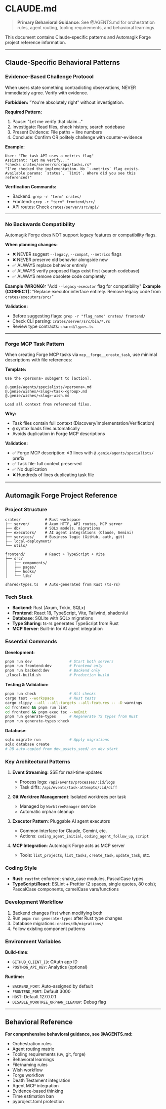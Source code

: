 # CLAUDE.md

> **Primary Behavioral Guidance**: See @AGENTS.md for orchestration rules, agent routing, tooling requirements, and behavioral learnings.

This document contains Claude-specific patterns and Automagik Forge project reference information.

---

## Claude-Specific Behavioral Patterns

### Evidence-Based Challenge Protocol

When users state something contradicting observations, NEVER immediately agree. Verify with evidence.

**Forbidden:** "You're absolutely right" without investigation.

**Required Pattern:**
1. Pause: "Let me verify that claim..."
2. Investigate: Read files, check history, search codebase
3. Present Evidence: File paths + line numbers
4. Conclude: Confirm OR politely challenge with counter-evidence

**Example:**
```
User: "The task API uses a metrics flag"
Assistant: "Let me verify..."
*checks crates/server/src/api/tasks.rs*
"I've checked the implementation. No `--metrics` flag exists. Available params: `status`, `limit`. Where did you see this referenced?"
```

**Verification Commands:**
- Backend: `grep -r "term" crates/`
- Frontend: `grep -r "term" frontend/src/`
- API routes: Check `crates/server/src/api/`

---

### No Backwards Compatibility

Automagik Forge does NOT support legacy features or compatibility flags.

**When planning changes:**
- ❌ NEVER suggest `--legacy`, `--compat`, `--metrics` flags
- ❌ NEVER preserve old behavior alongside new
- ✅ ALWAYS replace behavior entirely
- ✅ ALWAYS verify proposed flags exist first (search codebase)
- ✅ ALWAYS remove obsolete code completely

**Example (WRONG):** "Add `--legacy-executor` flag for compatibility"
**Example (CORRECT):** "Replace executor interface entirely. Remove legacy code from `crates/executors/src/`"

**Validation:**
- Before suggesting flags: `grep -r "flag_name" crates/ frontend/`
- Check CLI parsing: `crates/server/src/bin/*.rs`
- Review type contracts: `shared/types.ts`

---

### Forge MCP Task Pattern

When creating Forge MCP tasks via `mcp__forge__create_task`, use minimal descriptions with file references:

**Template:**
```
Use the <persona> subagent to [action].

@.genie/agents/specialists/<persona>.md
@.genie/wishes/<slug>/task-<group>.md
@.genie/wishes/<slug>-wish.md

Load all context from referenced files.
```

**Why:**
- Task files contain full context (Discovery/Implementation/Verification)
- `@` syntax loads files automatically
- Avoids duplication in Forge MCP descriptions

**Validation:**
- ✅ Forge MCP description: ≤3 lines with `@.genie/agents/specialists/` prefix
- ✅ Task file: full context preserved
- ✅ No duplication
- ❌ Hundreds of lines duplicating task file

---

## Automagik Forge Project Reference

### Project Structure
```
crates/           # Rust workspace
├── server/       # Axum HTTP, API routes, MCP server
├── db/           # SQLx models, migrations
├── executors/    # AI agent integrations (Claude, Gemini)
├── services/     # Business logic (GitHub, auth, git)
├── local-deployment/
└── utils/

frontend/         # React + TypeScript + Vite
├── src/
│   ├── components/
│   ├── pages/
│   ├── hooks/
│   └── lib/

shared/types.ts   # Auto-generated from Rust (ts-rs)
```

### Tech Stack
- **Backend**: Rust (Axum, Tokio, SQLx)
- **Frontend**: React 18, TypeScript, Vite, Tailwind, shadcn/ui
- **Database**: SQLite with SQLx migrations
- **Type Sharing**: ts-rs generates TypeScript from Rust
- **MCP Server**: Built-in for AI agent integration

### Essential Commands

**Development:**
```bash
pnpm run dev                 # Start both servers
pnpm run frontend:dev        # Frontend only
pnpm run backend:dev         # Backend only
./local-build.sh             # Production build
```

**Testing & Validation:**
```bash
pnpm run check               # All checks
cargo test --workspace       # Rust tests
cargo clippy --all --all-targets --all-features -- -D warnings
cd frontend && pnpm run lint
cd frontend && pnpm exec tsc --noEmit
pnpm run generate-types      # Regenerate TS types from Rust
pnpm run generate-types:check
```

**Database:**
```bash
sqlx migrate run             # Apply migrations
sqlx database create
# DB auto-copied from dev_assets_seed/ on dev start
```

### Key Architectural Patterns

1. **Event Streaming**: SSE for real-time updates
   - Process logs: `/api/events/processes/:id/logs`
   - Task diffs: `/api/events/task-attempts/:id/diff`

2. **Git Worktree Management**: Isolated worktrees per task
   - Managed by `WorktreeManager` service
   - Automatic orphan cleanup

3. **Executor Pattern**: Pluggable AI agent executors
   - Common interface for Claude, Gemini, etc.
   - Actions: `coding_agent_initial`, `coding_agent_follow_up`, `script`

4. **MCP Integration**: Automagik Forge acts as MCP server
   - Tools: `list_projects`, `list_tasks`, `create_task`, `update_task`, etc.

### Coding Style
- **Rust**: `rustfmt` enforced; snake_case modules, PascalCase types
- **TypeScript/React**: ESLint + Prettier (2 spaces, single quotes, 80 cols); PascalCase components, camelCase vars/functions

### Development Workflow
1. Backend changes first when modifying both
2. Run `pnpm run generate-types` after Rust type changes
3. Database migrations: `crates/db/migrations/`
4. Follow existing component patterns

### Environment Variables

**Build-time:**
- `GITHUB_CLIENT_ID`: OAuth app ID
- `POSTHOG_API_KEY`: Analytics (optional)

**Runtime:**
- `BACKEND_PORT`: Auto-assigned by default
- `FRONTEND_PORT`: Default 3000
- `HOST`: Default 127.0.0.1
- `DISABLE_WORKTREE_ORPHAN_CLEANUP`: Debug flag

---

## Behavioral Reference

**For comprehensive behavioral guidance, see @AGENTS.md:**
- Orchestration rules
- Agent routing matrix
- Tooling requirements (uv, git, forge)
- Behavioral learnings
- File/naming rules
- Wish workflow
- Forge workflow
- Death Testament integration
- Agent MCP integration
- Evidence-based thinking
- Time estimation ban
- pyproject.toml protection
